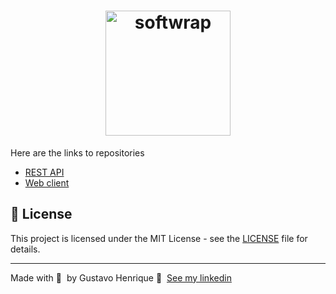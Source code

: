 <h1 align="center">
	<img alt="softwrap" src=".github/logo.svg" width="200px" />
</h1>


Here are the links to repositories

- [REST API](https://github.com/Guribeiro/softwrap-api)
- [Web client](https://github.com/Guribeiro/softwrap-frontend)

## 📝 License

This project is licensed under the MIT License - see the [LICENSE](LICENSE) file for details.

---

Made with 💜 &nbsp;by Gustavo Henrique 👋 &nbsp;[See my linkedin](https://www.linkedin.com/in/gustavohribeiro/)
